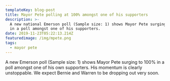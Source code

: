 ```yaml
---
templateKey: blog-post
title: Mayor Pete polling at 100% amongst one of his supporters
description: >-
  A new national Emerson poll (Sample size: 1) shows Mayor Pete surging to 100%
  in a poll amongst one of his supporters. 
date: 2019-11-23T05:22:13.214Z
featuredimage: /img/mpete.png
tags:
  - mayor pete
---
```

A new Emerson poll (Sample size: 1) shows Mayor Pete surging to 100% in a poll amongst one of his own supporters. His momentum is clearly unstoppable. We expect Bernie and Warren to be dropping out very soon.
